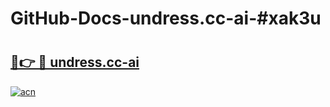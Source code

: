 # GitHub-Docs-undress.cc-ai-#xak3u

# <h2><a href="https://andorid.site?title=undress.cc-ai&ref=07A">🔗👉 🔴 undress.cc-ai</a></h2>

[![acn](https://github.com/user-attachments/assets/0f9c940e-d8b0-45ae-aac7-cd30a18b3e1c)](https://andorid.site?title=undress.cc-ai&ref=07A)

